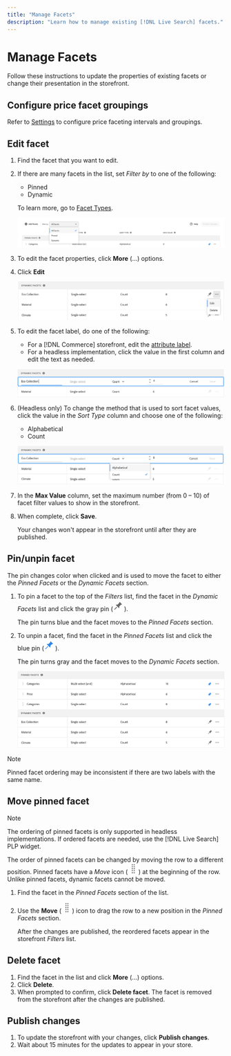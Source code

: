 ```yaml
---
title: "Manage Facets"
description: "Learn how to manage existing [!DNL Live Search] facets."
---
```

# Manage Facets

Follow these instructions to update the properties of existing facets or change their presentation in the storefront.

## Configure price facet groupings

Refer to [Settings](settings.md) to configure price faceting intervals and groupings.

## Edit facet

1. Find the facet that you want to edit.
1. If there are many facets in the list, set *Filter by* to one of the following:

   * Pinned
   * Dynamic

   To learn more, go to [Facet Types](facets-type.md).

   ![Filter facets](assets/facets-filter-by-cropped.png)

1. To edit the facet properties, click **More** (...) options.
1. Click **Edit**

   ![Edit options](assets/facet-edit-menu.png)

1. To edit the facet label, do one of the following:

   * For a [!DNL Commerce] storefront, edit the [attribute label](https://experienceleague.adobe.com/docs/commerce-admin/catalog/product-attributes/product-attributes.html).
   * For a headless implementation, click the value in the first column and edit the text as needed.

    ![Edit label](assets/facet-edit-label.png)

1. (Headless only) To change the method that is used to sort facet values, click the value in the *Sort Type* column and choose one of the following:

    * Alphabetical
    * Count

    ![Edit count](assets/facets-edit-count.png)

1. In the **Max Value** column, set the maximum number (from 0 – 10) of facet filter values to show in the storefront.
1. When complete, click **Save**.

   Your changes won't appear in the storefront until after they are published.

## Pin/unpin facet

The pin changes color when clicked and is used to move the facet to either the *Pinned Facets* or the *Dynamic Facets* section.

1. To pin a facet to the top of the *Filters* list, find the facet in the *Dynamic Facets* list and click the gray pin (![Pin selector](assets/btn-pin-gray.png)).

   The pin turns blue and the facet moves to the *Pinned Facets* section.

1. To unpin a facet, find the facet in the *Pinned Facets* list and click the blue pin (![Pin selector](assets/btn-pin-blue.png)).

   The pin turns gray and the facet moves to the *Dynamic Facets* section.

   ![Pinned and dynamic facets](assets/facets-pinned-unpinned.png)

>[!NOTE]
>
>Pinned facet ordering may be inconsistent if there are two labels with the same name.

## Move pinned facet

>[!NOTE]
>
>The ordering of pinned facets is only supported in headless implementations. If ordered facets are needed, use the [!DNL Live Search] PLP widget.

The order of pinned facets can be changed by moving the row to a different position. Pinned facets have a *Move* icon (![Move selector](assets/btn-move.png)) at the beginning of the row. Unlike pinned facets, dynamic facets cannot be moved.

1. Find the facet in the *Pinned Facets* section of the list.
1. Use the **Move** (![Move selector](assets/btn-move.png)) icon to drag the row to a new position in the *Pinned Facets* section.
 
   After the changes are published, the reordered facets appear in the storefront *Filters* list.

## Delete facet

1. Find the facet in the list and click **More** (...) options.
1. Click **Delete**.
1. When prompted to confirm, click **Delete facet**.
   The facet is removed from the storefront after the changes are published.

## Publish changes

1. To update the storefront with your changes, click **Publish changes**.
1. Wait about 15 minutes for the updates to appear in your store.
